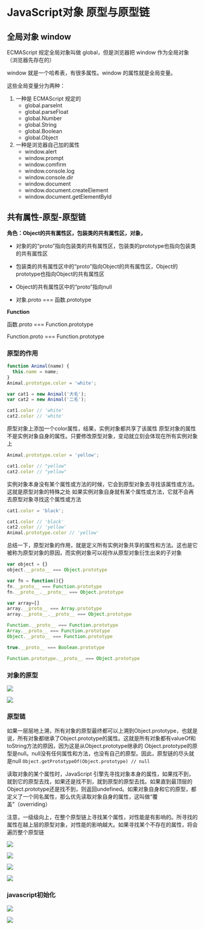 # JavaScript对象 原型与原型链

## 全局对象 window

ECMAScript 规定全局对象叫做 global，但是浏览器把 window 作为全局对象（浏览器先存在的）

window 就是一个哈希表，有很多属性。window 的属性就是全局变量。

这些全局变量分为两种：

1. 一种是 ECMAScript 规定的
   - global.parseInt
   - global.parseFloat
   - global.Number
   - global.String
   - global.Boolean
   - global.Object
2. 一种是浏览器自己加的属性
   - window.alert
   - window.prompt
   - window.comfirm
   - window.console.log
   - window.console.dir
   - window.document
   - window.document.createElement
   - window.document.getElementById

## 共有属性-原型-原型链

**角色：Object的共有属性区，包装类的共有属性区，对象，**

- 对象的的“proto”指向包装类的共有属性区，包装类的prototype也指向包装类的共有属性区

- 包装类的共有属性区中的“proto”指向Object的共有属性区，Object的prototype也指向Object的共有属性区

- Object的共有属性区中的“proto”指向null
- 对象.proto === 函数.prototype

**Function**

函数.proto === Function.prototype

Function.proto === Function.prototype

### 原型的作用

```javascript
function Animal(name) {
  this.name = name;
}
Animal.prototype.color = 'white';

var cat1 = new Animal('大毛');
var cat2 = new Animal('二毛');

cat1.color // 'white'
cat2.color // 'white'
```

原型对象上添加一个color属性，结果，实例对象都共享了该属性
原型对象的属性不是实例对象自身的属性。只要修改原型对象，变动就立刻会体现在所有实例对象上

```javascript
Animal.prototype.color = 'yellow';

cat1.color // "yellow"
cat2.color // "yellow"
```

实例对象本身没有某个属性或方法的时候，它会到原型对象去寻找该属性或方法。这就是原型对象的特殊之处
如果实例对象自身就有某个属性或方法，它就不会再去原型对象寻找这个属性或方法

```javascript
cat1.color = 'black';

cat1.color // 'black'
cat2.color // 'yellow'
Animal.prototype.color // 'yellow'
```

总结一下，原型对象的作用，就是定义所有实例对象共享的属性和方法。这也是它被称为原型对象的原因，而实例对象可以视作从原型对象衍生出来的子对象



```javascript
var object = {}
object.__proto__ === Object.prototype

var fn = function(){}
fn.__proto__ === Function.prototype
fn.__proto__.__proto__ === Object.prototype

var array=[]
array.__proto__ === Array.prototype
array.__proto__.__proto__ === Object.prototype

Function.__proto__ === Function.prototype
Array.__proto__ === Function.prototype
Object.__proto__ === Function.prototype

true.__proto__ === Boolean.prototype

Function.prototype.__proto__ === Object.prototype
```



### 对象的原型

![](https://niliv-technology-1252830662.cos.ap-chengdu.myqcloud.com/javascript/Snipaste_2019-04-30_11-50-45.png)

![](https://niliv-technology-1252830662.cos.ap-chengdu.myqcloud.com/javascript/Snipaste_2019-04-30_11-51-19.png)

### 原型链

如果一层层地上溯，所有对象的原型最终都可以上溯到Object.prototype，也就是说，所有对象都继承了Object.prototype的属性。这就是所有对象都有valueOf和toString方法的原因，因为这是从Object.prototype继承的
Object.prototype的原型是null。null没有任何属性和方法，也没有自己的原型。因此，原型链的尽头就是null
`Object.getPrototypeOf(Object.prototype) // null`

读取对象的某个属性时，JavaScript 引擎先寻找对象本身的属性，如果找不到，就到它的原型去找，如果还是找不到，就到原型的原型去找。如果直到最顶层的Object.prototype还是找不到，则返回undefined。如果对象自身和它的原型，都定义了一个同名属性，那么优先读取对象自身的属性，这叫做“覆盖”（overriding）

注意，一级级向上，在整个原型链上寻找某个属性，对性能是有影响的。所寻找的属性在越上层的原型对象，对性能的影响越大。如果寻找某个不存在的属性，将会遍历整个原型链

![](https://niliv-technology-1252830662.cos.ap-chengdu.myqcloud.com/javascript/Snipaste_2019-04-30_11-56-05.png)

![](https://niliv-technology-1252830662.cos.ap-chengdu.myqcloud.com/javascript/Snipaste_2019-04-30_11-56-45.png)

![](https://niliv-technology-1252830662.cos.ap-chengdu.myqcloud.com/javascript/Snipaste_2019-04-30_11-59-52.png)

![](https://niliv-technology-1252830662.cos.ap-chengdu.myqcloud.com/javascript/Snipaste_2019-04-30_11-591-52.png)

### javascript初始化

![](https://niliv-technology-1252830662.cos.ap-chengdu.myqcloud.com/javascript/Snipaste_2019-04-30_12-14-04.png)

![](https://niliv-technology-1252830662.cos.ap-chengdu.myqcloud.com/javascript/Snipaste_2019-04-30_20-30-16.png)

